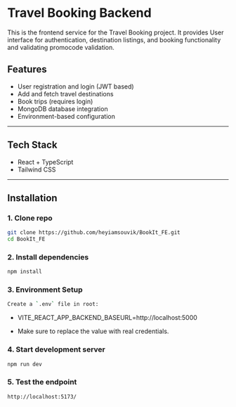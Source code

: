 # Travel Booking Backend

This is the frontend service for the Travel Booking project. It provides User interface for authentication, destination listings, and booking functionality and validating promocode validation.

## Features

- User registration and login (JWT based)
- Add and fetch travel destinations
- Book trips (requires login)
- MongoDB database integration
- Environment-based configuration

---

## Tech Stack

- React + TypeScript
- Tailwind CSS

---

## Installation

### 1. Clone repo
```bash
git clone https://github.com/heyiamsouvik/BookIt_FE.git
cd BookIt_FE
```
### 2. Install dependencies
```bash
npm install
```
### 3. Environment Setup
```bash
Create a `.env` file in root:
```
 - VITE_REACT_APP_BACKEND_BASEURL=http://localhost:5000

- Make sure to replace the value with real credentials.

### 4. Start development server
```bash
npm run dev
```

### 5. Test the endpoint
```bash
http://localhost:5173/
```

